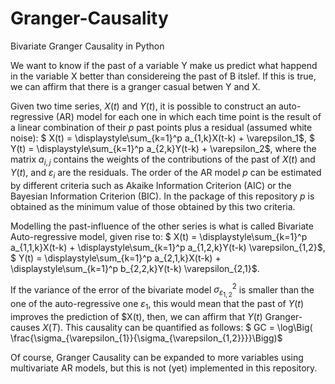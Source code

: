 # Granger-Causality
Bivariate Granger Causality in Python

We want to know if the past of a variable Y make us predict what happend in the variable X better than considereing the past of B itslef. If this is true, we can affirm that there is a granger casual betwen Y and X. 

Given two time series, $X(t)$ and $Y(t)$, it is possible to construct an auto-regressive (AR) model for each one in which each time point is the result of a linear combination of their $p$ past points plus a residual (assumed white noise):
$ X(t) = \displaystyle\sum_{k=1}^p a_{1,k}X(t-k) + \varepsilon_1$,
$ Y(t) = \displaystyle\sum_{k=1}^p a_{2,k}Y(t-k) + \varepsilon_2$,
where the matrix $a_{i,j}$ contains the weights of the contributions of the past of $X(t)$ and $Y(t)$, and $\varepsilon_i$ are the residuals. The order of the AR model $p$ can be estimated by different criteria such as Akaike Information Criterion (AIC) or the Bayesian Information Criterion (BIC). In the package of this repository $p$ is obtained as the minimum value of those obtained by this two criteria. 

Modelling the past-influence of the other series is what is called Bivariate Auto-regressive model, given rise to:
$ X(t) = \displaystyle\sum_{k=1}^p a_{1,1,k}X(t-k) + \displaystyle\sum_{k=1}^p a_{1,2,k}Y(t-k) \varepsilon_{1,2}$,
$ Y(t) = \displaystyle\sum_{k=1}^p a_{2,1,k}X(t-k) + \displaystyle\sum_{k=1}^p b_{2,2,k}Y(t-k) \varepsilon_{2,1}$.

If the variance of the error of the bivariate model $\sigma^2_{\varepsilon_{1,2}}$ is smaller than the one of the auto-regressive one $\varepsilon_{1}$, this would mean that the past of $Y(t)$ improves the prediction of $X(t), then, we can affirm that $Y(t)$ Granger-causes $X(T)$. This causality can be quantified as follows:
$ GC = \log\Big( \frac{\sigma_{\varepsilon_{1}}{\sigma_{\varepsilon_{1,2}}}}\Bigg)$

Of course, Granger Causality can be expanded to more variables using multivariate AR models, but this is not (yet) implemented in this repository.
